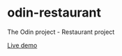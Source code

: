 # odin-restaurant
The Odin project - Restaurant project

[Live demo](https://cesarlevel.github.io/odin-restaurant/)
